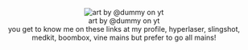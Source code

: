 <p align="center">
<img src="https://media.discordapp.net/attachments/1112204674083344486/1212337382045777960/blur_edges_19.png?ex=65f1782c&is=65df032c&hm=ca1799c5546c06278e01dc7faabdcf792e680df8a6027fd3e2b36d8906c271c5&=&format=webp&quality=lossless&width=1148&height=645" alt="art by @dummy on yt"/><br> art by @dummy on yt<br>
you get to know me on these links at my profile, hyperlaser, slingshot, medkit, boombox, vine mains but prefer to go all mains!
